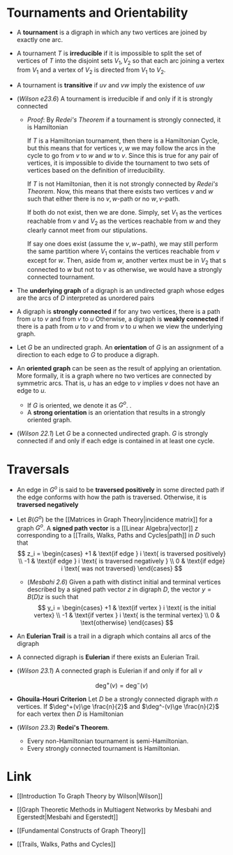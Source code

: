 # Tournaments and Orientability
* A **tournament** is a digraph in which any two vertices are joined by exactly one arc.
* A tournament $T$ is **irreducible** if it is impossible to split the set of vertices of $T$ into the disjoint sets $V_1,V_2$ so that each arc joining a vertex from $V_1$ and a vertex of $V_2$ is directed from $V_1$ to $V_2$.
* A tournament is **transitive** if $uv$ and $vw$ imply the existence of $uw$

* (*Wilson e23.6*) A tournament is irreducible if and only if it is strongly connected
	* *Proof*: By *Redei's Theorem* if a tournament is strongly connected, it is Hamiltonian
	  
	  If $T$ is a Hamiltonian tournament, then there is a Hamiltonian Cycle, but this means that for vertices $v, w$ we may follow the arcs in the cycle to go from $v$ to $w$ and $w$ to $v$. Since this is true for any pair of vertices, it is impossible to divide the tournament to two sets of vertices based on the definition of irreducibility.
	  
	  If $T$ is not Hamiltonian, then it is not strongly connected by *Redei's Theorem*. Now, this means that there exists two vertices $v$ and $w$ such that either there is no $v,w$-path or no $w,v$-path.
	  
	  If both do not exist, then we are done. Simply, set $V_1$ as the vertices reachable from $v$ and  $V_2$ as the vertices reachable from $w$ and they clearly cannot meet from our stipulations.
	  
	  If say one does exist (assume the $v,w-$path), we may still perform the same partition where $V_1$ contains the vertices reachable from $v$ except for $w$. Then, aside from $w$, another vertex must be in $V_2$ that s connected to $w$ but not to $v$ as otherwise, we would have a strongly connected tournament.

* The **underlying graph** of a digraph is an undirected graph whose edges are the arcs of $D$ interpreted as unordered pairs

* A digraph is **strongly connected** if for any two vertices, there is a path from $u$ to $v$ and from $v$ to $u$ Otherwise, a digraph is **weakly connected** if there is a path from $u$ to $v$ and from $v$ to $u$ when we view the underlying graph.

* Let $G$ be an undirected graph. An **orientation** of $G$ is an assignment of a direction to each edge to $G$ to produce a digraph.
* An **oriented graph** can be seen as the result of applying an orientation. More formally, it is a graph where no two vertices are connected by symmetric arcs. That is, $u$ has an edge to $v$ implies $v$ does not have an edge to $u$.
	* If $G$ is oriented, we denote it as $G^o$. .
	* A **strong orientation** is an orientation that results in a strongly oriented graph.

* (*Wilson 22.1*) Let $G$ be a connected undirected graph. $G$ is strongly connected if and only if each edge is contained in at least one cycle.

# Traversals 
* An edge in $G^o$ is said to be **traversed positively** in some directed path if the edge conforms with how the path is traversed. Otherwise, it is **traversed negatively**
* Let $B(G^o)$ be the [[Matrices in Graph Theory|incidence matrix]] for a graph $G^o$. A **signed path vector** is a [[Linear Algebra|vector]] $z$ corresponding to a [[Trails, Walks, Paths and Cycles|path]] in $D$ such that 
  $$
  z_i = \begin{cases}
  +1 & \text{if edge } i \text{ is traversed positively} \\
  -1 & \text{if edge } i \text{ is traversed negatively } \\ 
  0 & \text{if edge} i \text{ was not traversed}
  \end{cases} 
  $$

	* (*Mesbahi 2.6*) Given a path with distinct initial and terminal vertices described by a signed path vector $z$ in digraph $D$, the vector $y=B(D) z$  is such that 
	    $$
	    y_i = \begin{cases}
	    +1 & \text{if vertex } i \text{ is the initial vertex} \\
	    -1 & \text{if vertex } i \text{ is the terminal vertex} \\ 
	    0 & \text{otherwise}
	    \end{cases} 
	    $$



* An **Eulerian Trail** is a trail in a digraph which contains all arcs of the digraph 
* A connected digraph is **Eulerian** if there exists an Eulerian Trail.

* (*Wilson 23.1*) A connected graph is Eulerian if and only if for all $v$
  
  $$
  \deg^+(v) = \deg^{-}(v)
  $$
 
* **Ghouila-Houri Criterion** Let $D$ be a strongly connected digraph with $n$ vertices. If $\deg^+(v)\ge \frac{n}{2}$ and $\deg^-(v)\ge \frac{n}{2}$ for each vertex then $D$ is Hamiltonian

* (*Wilson 23.3*) **Redei's Theorem**. 
	* Every non-Hamiltonian tournament is semi-Hamiltonian.
	* Every strongly connected tournament is Hamiltonian.


# Link
* [[Introduction To Graph Theory by Wilson|Wilson]]
* [[Graph Theoretic Methods in Multiagent Networks by Mesbahi and Egerstedt|Mesbahi and Egerstedt]]

* [[Fundamental Constructs of Graph Theory]]
* [[Trails, Walks, Paths and Cycles]] 